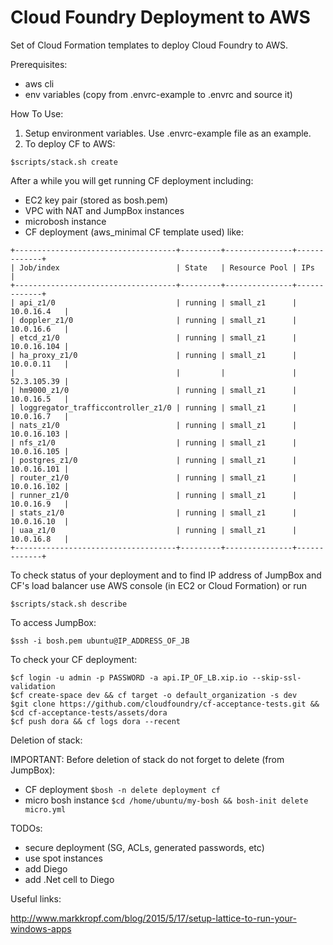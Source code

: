 Cloud Foundry Deployment to AWS
===============================

Set of Cloud Formation templates to deploy Cloud Foundry to AWS.

Prerequisites:
- aws cli
- env variables (copy from .envrc-example to .envrc and source it)

How To Use:

1. Setup environment variables. Use .envrc-example file as an example.
2. To deploy CF to AWS:
```
$scripts/stack.sh create
```

After a while you will get running CF deployment including:
- EC2 key pair (stored as bosh.pem)
- VPC with NAT and JumpBox instances
- microbosh instance
- CF deployment (aws_minimal CF template used) like:
```
+------------------------------------+---------+---------------+-------------+
| Job/index                          | State   | Resource Pool | IPs         |
+------------------------------------+---------+---------------+-------------+
| api_z1/0                           | running | small_z1      | 10.0.16.4   |
| doppler_z1/0                       | running | small_z1      | 10.0.16.6   |
| etcd_z1/0                          | running | small_z1      | 10.0.16.104 |
| ha_proxy_z1/0                      | running | small_z1      | 10.0.0.11   |
|                                    |         |               | 52.3.105.39 |
| hm9000_z1/0                        | running | small_z1      | 10.0.16.5   |
| loggregator_trafficcontroller_z1/0 | running | small_z1      | 10.0.16.7   |
| nats_z1/0                          | running | small_z1      | 10.0.16.103 |
| nfs_z1/0                           | running | small_z1      | 10.0.16.105 |
| postgres_z1/0                      | running | small_z1      | 10.0.16.101 |
| router_z1/0                        | running | small_z1      | 10.0.16.102 |
| runner_z1/0                        | running | small_z1      | 10.0.16.9   |
| stats_z1/0                         | running | small_z1      | 10.0.16.10  |
| uaa_z1/0                           | running | small_z1      | 10.0.16.8   |
+------------------------------------+---------+---------------+-------------+
```
To check status of your deployment and to find IP address of JumpBox and CF's load balancer use AWS console (in EC2 or Cloud Formation) or run
```
$scripts/stack.sh describe
```

To access JumpBox:
```
$ssh -i bosh.pem ubuntu@IP_ADDRESS_OF_JB
```
To check your CF deployment:
```
$cf login -u admin -p PASSWORD -a api.IP_OF_LB.xip.io --skip-ssl-validation
$cf create-space dev && cf target -o default_organization -s dev
$git clone https://github.com/cloudfoundry/cf-acceptance-tests.git && $cd cf-acceptance-tests/assets/dora
$cf push dora && cf logs dora --recent
```

Deletion of stack:

IMPORTANT: Before deletion of stack do not forget to delete (from JumpBox):
- CF deployment
```$bosh -n delete deployment cf```
- micro bosh instance
```$cd /home/ubuntu/my-bosh && bosh-init delete micro.yml```


TODOs:
- secure deployment (SG, ACLs, generated passwords, etc)
- use spot instances
- add Diego
- add .Net cell to Diego

Useful links:

http://www.markkropf.com/blog/2015/5/17/setup-lattice-to-run-your-windows-apps
